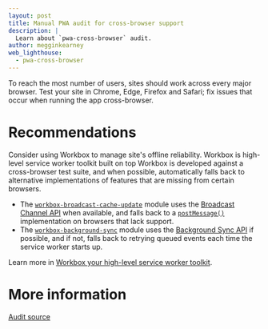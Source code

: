 ```yaml
---
layout: post
title: Manual PWA audit for cross-browser support
description: |
  Learn about `pwa-cross-browser` audit.
author: megginkearney
web_lighthouse:
  - pwa-cross-browser
---
```


To reach the most number of users, sites should work across every major browser.
Test your site in Chrome, Edge, Firefox and Safari;
fix issues that occur when running the app cross-browser.

# Recommendations

Consider using Workbox to manage site's offline reliability.
Workbox is high-level service worker toolkit built on top
Workbox is developed against a cross-browser test suite, and when possible,
automatically falls back to alternative implementations
of features that are missing from certain browsers.

- The [`workbox-broadcast-cache-update`](https://developers.google.com/web/tools/workbox/modules/workbox-broadcast-cache-update) module uses the [Broadcast Channel API](https://developer.mozilla.org/en-US/docs/Web/API/Broadcast_Channel_API) when available, and falls back to a [`postMessage()`](https://developer.mozilla.org/en-US/docs/Web/API/Window/postMessage) implementation on browsers that lack support.
- The [`workbox-background-sync`](https://developer.mozilla.org/en-US/docs/Web/API/Window/postMessage)
module uses the [Background Sync API](https://developers.google.com/web/tools/workbox/modules/workbox-background-sync) if possible, and if not, falls back to retrying queued events each time the service worker starts up.

Learn more in [Workbox your high-level service worker toolkit](/workbox).

# More information

[Audit source](https://github.com/GoogleChrome/lighthouse/blob/master/lighthouse-core/audits/manual/pwa-cross-browser.js)